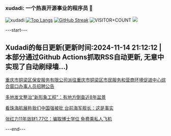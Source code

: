 ### xudadi: 一个热衷开源事业的程序员 👋

![xudadi](https://github-readme-stats-git-masterorgs-github-readme-stats-team.vercel.app/api?username=xudadi)
[![Top Langs](https://github-readme-stats.vercel.app/api/top-langs/?username=xudadi)](https://github.com/anuraghazra/github-readme-stats)
[![GitHub Streak](https://streak-stats.demolab.com?user=xudadi&locale=zh_Hans)](https://git.io/streak-stats)
![VISITOR+COUNT](https://komarev.com/ghpvc/?username=xudadi&label=VISITOR+COUNT)
![](https://raw.githubusercontent.com/xudadi/xudadi/main/assets/github-contribution-grid-snake.svg)


---start---

## Xudadi的每日更新(更新时间:2024-11-14 21:12:12 | 本部分通过Github Actions抓取RSS自动更新, 无意中实现了自动刷绿墙...)

[重庆市铜梁区保安服务有限公司派往重庆市铜梁区市民服务和营商环境促进中心综合窗口办事人员招聘公告](https://www.gongkaoleida.com/article/2194704)

[多地发文整治"新形象工程"：有地方倒查近8年盆景](https://m.163.com/news/article/JGVSIMVD05129QAF.html)

[看珠海航展称我们中国强被批 台前海军舰长：这是事实](https://m.163.com/news/article/JGVHHPLN0514R9OJ.html)

[张红力11年敛财1.77亿：骗取博士学位 免费乘私人飞机](https://m.163.com/news/article/JGVJRDQ90530M570.html)

---end---
